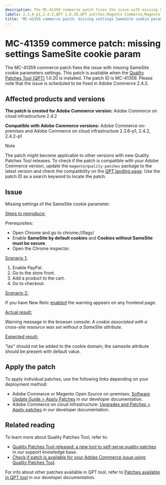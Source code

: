 ```yaml
---
description: The MC-41359 commerce patch fixes the issue with missing SameSite cookie parameters settings. This patch is available when the Quality Patches Tool (QPT) 1.0.20 is installed. The patch ID is MC-41359. Please note that the issue is scheduled to be fixed in Adobe Commerce 2.4.3.
labels: 2.3.6-p1,2.4.2,QPT 1.0.20,QPT patches,Magento Commerce,Magento Commerce Cloud,SameSite,browser,cookies,error,settings,support tools,Adobe Commerce,cloud infrastructure,on-premises
title: 'MC-41359 commerce patch: missing settings SameSite cookie param'
---
```


# MC-41359 commerce patch: missing settings SameSite cookie param

The MC-41359 commerce patch fixes the issue with missing SameSite cookie parameters settings. This patch is available when the [Quality Patches Tool (QPT)](https://support.magento.com/hc/en-us/articles/360047139492) 1.0.20 is installed. The patch ID is MC-41359. Please note that the issue is scheduled to be fixed in Adobe Commerce 2.4.3.

## Affected products and versions

**The patch is created for Adobe Commerce version:** Adobe Commerce on cloud infrastructure 2.4.2

**Compatible with Adobe Commerce versions:** Adobe Commerce on-premises and Adobe Commerce on cloud infrastructure 2.3.6-p1, 2.4.2, 2.4.2-p1

>[!NOTE]
>
>The patch might become applicable to other versions with new Quality Patches Tool releases. To check if the patch is compatible with your Adobe Commerce version, update the `magento/quality-patches` package to the latest version and check the compatibility on the [QPT landing page](https://devdocs.magento.com/quality-patches/tool.html#patch-grid). Use the patch ID as a search keyword to locate the patch.

## Issue

Missing settings of the SameSite cookie parameter.

<u>Steps to reproduce:</u>

Prerequisites:

* Open Chrome and go to chrome://flags/
* Enable **SameSite by default cookies** and **Cookies without SameSite must be secure**.
* Open the Chrome inspector.

<u>Scenario 1:</u>

1. Enable PayPal.
1. Go to the store front.
1. Add a product to the cart.
1. Go to checkout.

<u>Scenario 2:</u>

If you have New Relic [enabled](https://docs.magento.com/user-guide/reports/new-relic-reporting.html) the warning appears on any frontend page.

<u>Actual result:</u>

Warning message in the browser console: *A cookie associated with a cross-site resource was set without a SameSite attribute.*

<u>Expected result:</u>

"lax" should not be added to the cookie domain; the samesite attribute should be present with default value.

## Apply the patch

To apply individual patches, use the following links depending on your deployment method:

* Adobe Commerce or Magento Open Source on-premises: [Software Update Guide > Apply Patches](https://devdocs.magento.com/guides/v2.4/comp-mgr/patching/mqp.html) in our developer documentation.
* Adobe Commerce on cloud infrastructure: [Upgrades and Patches > Apply patches](https://devdocs.magento.com/cloud/project/project-patch.html) in our developer documentation.

## Related reading

To learn more about Quality Patches Tool, refer to:

* [Quality Patches Tool released: a new tool to self-serve quality patches](https://support.magento.com/hc/en-us/articles/360047139492) in our support knowledge base.
* [Check if patch is available for your Adobe Commerce issue using Quality Patches Tool](https://support.magento.com/hc/en-us/articles/360047125252).

For info about other patches available in QPT tool, refer to [Patches available in QPT tool](https://devdocs.magento.com/quality-patches/tool.html#patch-grid) in our developer documentation.